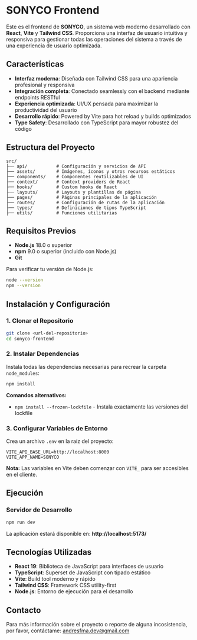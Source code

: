 # SONYCO Frontend

Este es el frontend de **SONYCO**, un sistema web moderno desarrollado con **React**, **Vite** y **Tailwind CSS**. Proporciona una interfaz de usuario intuitiva y responsiva para gestionar todas las operaciones del sistema a través de una experiencia de usuario optimizada.

## Características

- **Interfaz moderna**: Diseñada con Tailwind CSS para una apariencia profesional y responsiva
- **Integración completa**: Conectado seamlessly con el backend mediante endpoints RESTful
- **Experiencia optimizada**: UI/UX pensada para maximizar la productividad del usuario
- **Desarrollo rápido**: Powered by Vite para hot reload y builds optimizados
- **Type Safety**: Desarrollado con TypeScript para mayor robustez del código

## Estructura del Proyecto

```
src/
├── api/           # Configuración y servicios de API
├── assets/        # Imágenes, íconos y otros recursos estáticos
├── components/    # Componentes reutilizables de UI
├── context/       # Context providers de React
├── hooks/         # Custom hooks de React
├── layouts/       # Layouts y plantillas de página
├── pages/         # Páginas principales de la aplicación
├── routes/        # Configuración de rutas de la aplicación
├── types/         # Definiciones de tipos TypeScript
├── utils/         # Funciones utilitarias
```

## Requisitos Previos

- **Node.js** 18.0 o superior
- **npm** 9.0 o superior (incluido con Node.js)
- **Git**

Para verificar tu versión de Node.js:
```bash
node --version
npm --version
```

## Instalación y Configuración

### 1. Clonar el Repositorio

```bash
git clone <url-del-repositorio>
cd sonyco-frontend
```

### 2. Instalar Dependencias

Instala todas las dependencias necesarias para recrear la carpeta `node_modules`:

```bash
npm install
```

**Comandos alternativos:**
- `npm install --frozen-lockfile` - Instala exactamente las versiones del lockfile

### 3. Configurar Variables de Entorno

Crea un archivo `.env` en la raíz del proyecto:

```env
VITE_API_BASE_URL=http://localhost:8000
VITE_APP_NAME=SONYCO
```

**Nota:** Las variables en Vite deben comenzar con `VITE_` para ser accesibles en el cliente.

## Ejecución

### Servidor de Desarrollo

```bash
npm run dev
```

La aplicación estará disponible en: **http://localhost:5173/**

## Tecnologías Utilizadas

- **React 19**: Biblioteca de JavaScript para interfaces de usuario
- **TypeScript**: Superset de JavaScript con tipado estático
- **Vite**: Build tool moderno y rápido
- **Tailwind CSS**: Framework CSS utility-first
- **Node.js**: Entorno de ejecución para el desarrollo

## Contacto

Para más información sobre el proyecto o reporte de alguna incosistencia, por favor, contáctame: andresfma.dev@gmail.com